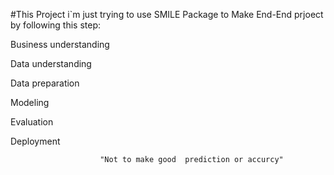 #This Project i`m just trying to use SMILE Package to Make End-End prjoect by following this step:


Business understanding

Data understanding

Data preparation

Modeling

Evaluation

Deployment

                        "Not to make good  prediction or accurcy"
